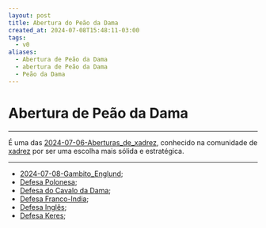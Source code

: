 ```yaml
---
layout: post
title: Abertura do Peão da Dama
created_at: 2024-07-08T15:48:11-03:00
tags:
  - v0
aliases:
  - Abertura de Peão da Dama
  - abertura de Peão da Dama
  - Peão da Dama
---
```

# Abertura de Peão da Dama
---


É uma das [2024-07-06-Aberturas_de_xadrez](_draft/2024/07/2024-07-06-Aberturas_de_xadrez.md), conhecido na comunidade de [xadrez](api/2024/07/2024-07-06-Xadrez.md) por ser uma escolha mais sólida e estratégica.

---


- [2024-07-08-Gambito_Englund](_draft/2024/07/2024-07-08-Gambito_Englund.md);
- [Defesa Polonesa](Defesa%20Polonesa);
- [Defesa do Cavalo da Dama](Defesa%20do%20Cavalo%20da%20Dama);
- [Defesa Franco-India](Defesa%20Franco-India);
- [Defesa Inglês](Defesa%20Inglês);
- [Defesa Keres](Defesa%20Keres);